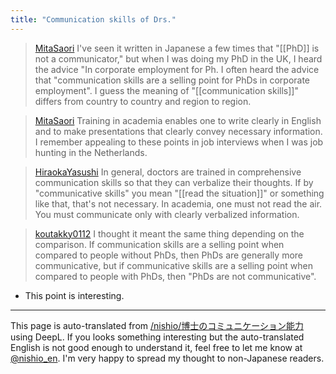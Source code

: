 ```yaml
---
title: "Communication skills of Drs."
---
```


> [MitaSaori](https://x.com/MitaSaori/status/1818936762338582552) I've seen it written in Japanese a few times that "[[PhD]] is not a communicator," but when I was doing my PhD in the UK, I heard the advice "In corporate employment for Ph. I often heard the advice that "communication skills are a selling point for PhDs in corporate employment". I guess the meaning of "[[communication skills]]" differs from country to country and region to region.

> [MitaSaori](https://x.com/MitaSaori/status/1818937074344456640) Training in academia enables one to write clearly in English and to make presentations that clearly convey necessary information. I remember appealing to these points in job interviews when I was job hunting in the Netherlands.


> [HiraokaYasushi](https://x.com/HiraokaYasushi/status/1825513778726965743) In general, doctors are trained in comprehensive communication skills so that they can verbalize their thoughts.
>  If by "communicative skills" you mean "[[read the situation]]" or something like that, that's not necessary. In academia, one must not read the air. You must communicate only with clearly verbalized information.


> [koutakky0112](https://x.com/koutakky0112/status/1819045689932083218) I thought it meant the same thing depending on the comparison. If communication skills are a selling point when compared to people without PhDs, then PhDs are generally more communicative, but if communicative skills are a selling point when compared to people with PhDs, then "PhDs are not communicative".
- This point is interesting.

---
This page is auto-translated from [/nishio/博士のコミュニケーション能力](https://scrapbox.io/nishio/博士のコミュニケーション能力) using DeepL. If you looks something interesting but the auto-translated English is not good enough to understand it, feel free to let me know at [@nishio_en](https://twitter.com/nishio_en). I'm very happy to spread my thought to non-Japanese readers.